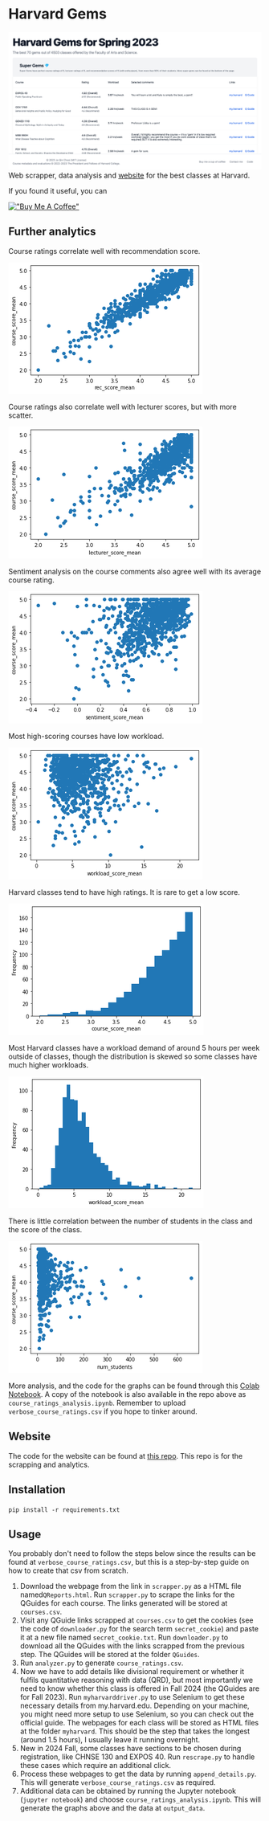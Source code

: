 # Harvard Gems

![Screenshot of the Harvard Gem website](readme-images/readme-screenshot.png)
Web scrapper, data analysis and [website](https://jeqcho.github.io/harvard-gems) for the best classes at Harvard.


If you found it useful, you can

[!["Buy Me A Coffee"](https://www.buymeacoffee.com/assets/img/custom_images/orange_img.png)](https://www.buymeacoffee.com/jeqcho)

## Further analytics

Course ratings correlate well with recommendation score.

![Course score vs recommendation score graph](readme-images/course_vs_rec.png)

Course ratings also correlate well with lecturer scores, but with more scatter.

![Course score vs lecturer score graph](readme-images/course_vs_lecturer.png)

Sentiment analysis on the course comments also agree well with its average course rating.

![Course score vs sentiment score graph](readme-images/course_vs_sentiment.png)

Most high-scoring courses have low workload.

![Course score vs workload score graph](readme-images/course_vs_workload.png)

Harvard classes tend to have high ratings. It is rare to get a low score.

![Histogram of the courses by rating](readme-images/course_score_freq.png)

Most Harvard classes have a workload demand of around 5 hours per week outside of classes, though the distribution is skewed so some classes have much higher workloads.

![Histogram of the courses by workload hours](readme-images/workload_freq.png)

There is little correlation between the number of students in the class and the score of the class.

![Course score vs number of students graph](readme-images/course_vs_num_students.png)

More analysis, and the code for the graphs can be found through this [Colab Notebook](https://colab.research.google.com/drive/1WR3_DSCN_aL7l6b5yqrqto8116Ktb_TY?usp=sharing). A copy of
the notebook is also available in the repo above as `course_ratings_analysis.ipynb`. Remember to upload `verbose_course_ratings.csv` if you hope to tinker around.

## Website
The code for the website can be found at [this repo](https://github.com/jeqcho/harvard-gems). This repo is for the scrapping and analytics.

## Installation

`pip install -r requirements.txt`

## Usage

You probably don't need to follow the steps below since the results can be found at `verbose_course_ratings.csv`, but
this is a step-by-step guide on how to create that csv from scratch.

1. Download the webpage from the link in `scrapper.py` as a HTML file named`QReports.html`. Run `scrapper.py` to scrape the links for the QGuides for each course. The links generated will be stored at `courses.csv`.
2. Visit any QGuide links scrapped at `courses.csv` to get the cookies (see the code of `downloader.py` for the search term `secret_cookie`) and paste it at a new file named `secret_cookie.txt`. Run `downloader.py` to download all the QGuides with the links scrapped from the previous step. The QGuides will be
   stored at the folder `QGuides`.
3. Run `analyzer.py` to generate `course_ratings.csv`.
4. Now we have to add details like divisional requirement or whether it fulfils quantitative reasoning with data (QRD),
   but most importantly we need to know whether this class is offered in Fall 2024 (the QGuides are for Fall 2023).
   Run `myharvarddriver.py` to use Selenium to get these necessary details from my.harvard.edu. Depending on your
   machine, you might need more setup to use Selenium, so you can check out the official guide. The webpages for each
   class will be stored as HTML files at the folder `myharvard`. This should be the step that takes the longest (around 1.5 hours), I usually leave it running overnight.
5. New in 2024 Fall, some classes have sections to be chosen during registration, like CHNSE 130 and EXPOS 40. Run `rescrape.py` to handle these cases which require an additional click.
6. Process these webpages to get the data by running `append_details.py`. This will generate `verbose_course_ratings.csv` as required.
7. Additional data can be obtained by running the Jupyter notebook (`jupyter notebook`) and choose `course_ratings_analysis.ipynb`. This will generate the graphs above and the data at `output_data`.
